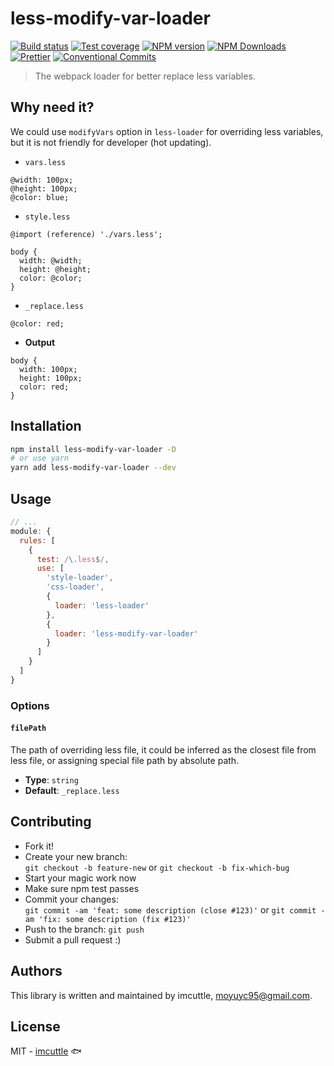 # less-modify-var-loader

[![Build status](https://img.shields.io/travis/imcuttle/less-modify-var-loader/master.svg?style=flat-square)](https://travis-ci.org/imcuttle/less-modify-var-loader)
[![Test coverage](https://img.shields.io/codecov/c/github/imcuttle/less-modify-var-loader.svg?style=flat-square)](https://codecov.io/github/imcuttle/less-modify-var-loader?branch=master)
[![NPM version](https://img.shields.io/npm/v/less-modify-var-loader.svg?style=flat-square)](https://www.npmjs.com/package/less-modify-var-loader)
[![NPM Downloads](https://img.shields.io/npm/dm/less-modify-var-loader.svg?style=flat-square&maxAge=43200)](https://www.npmjs.com/package/less-modify-var-loader)
[![Prettier](https://img.shields.io/badge/code_style-prettier-ff69b4.svg?style=flat-square)](https://prettier.io/)
[![Conventional Commits](https://img.shields.io/badge/Conventional%20Commits-1.0.0-yellow.svg?style=flat-square)](https://conventionalcommits.org)

> The webpack loader for better replace less variables.

## Why need it?

We could use `modifyVars` option in `less-loader` for overriding less variables, but it is not friendly for developer (hot updating).

- `vars.less`

```less
@width: 100px;
@height: 100px;
@color: blue;
```

- `style.less`

```less
@import (reference) './vars.less';

body {
  width: @width;
  height: @height;
  color: @color;
}
```

- `_replace.less`

```less
@color: red;
```

- **Output**

```
body {
  width: 100px;
  height: 100px;
  color: red;
}
```

## Installation

```bash
npm install less-modify-var-loader -D
# or use yarn
yarn add less-modify-var-loader --dev
```

## Usage

```javascript
// ...
module: {
  rules: [
    {
      test: /\.less$/,
      use: [
        'style-loader',
        'css-loader',
        {
          loader: 'less-loader'
        },
        {
          loader: 'less-modify-var-loader'
        }
      ]
    }
  ]
}
```

### Options

#### `filePath`

The path of overriding less file, it could be inferred as the closest file from less file, or assigning special file path by absolute path.

- **Type**: `string`
- **Default**: `_replace.less`

## Contributing

- Fork it!
- Create your new branch:  
  `git checkout -b feature-new` or `git checkout -b fix-which-bug`
- Start your magic work now
- Make sure npm test passes
- Commit your changes:  
  `git commit -am 'feat: some description (close #123)'` or `git commit -am 'fix: some description (fix #123)'`
- Push to the branch: `git push`
- Submit a pull request :)

## Authors

This library is written and maintained by imcuttle, <a href="mailto:moyuyc95@gmail.com">moyuyc95@gmail.com</a>.

## License

MIT - [imcuttle](https://github.com/imcuttle) 🐟
